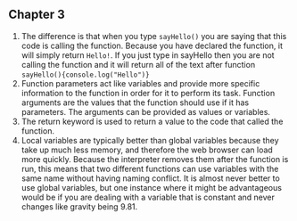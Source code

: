 ## Chapter 3
1. The difference is that when you type `sayHello()` you are saying that this code is calling the function. Because you have declared the function, it will simply return `Hello!`. If you just type in sayHello then you are not calling the function and it will return all of the text after function `sayHello(){console.log("Hello")}`
2. Function parameters act like variables and provide more specific information to the function in order for it to perform its task. Function arguments are the values that the function should use if it has parameters. The arguments can be provided as values or variables.
3. The return keyword is used to return a value to the code that called the function.
4. Local variables are typically better than global variables because they take up much less memory, and therefore the web browser can load more quickly. Because the interpreter removes them after the function is run, this means that two different functions can use variables with the same name without having naming conflict. It is almost never better to use global variables, but one instance where it might be advantageous would be if you are dealing with a variable that is constant and never changes like gravity being 9.81.
